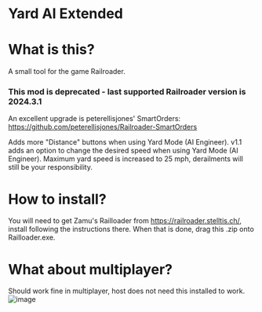 # Yard AI Extended

# What is this?
A small tool for the game Railroader.

### This mod is deprecated - last supported Railroader version is 2024.3.1
An excellent upgrade is peterellisjones' SmartOrders: https://github.com/peterellisjones/Railroader-SmartOrders

Adds more "Distance" buttons when using Yard Mode (AI Engineer).
v1.1 adds an option to change the desired speed when using Yard Mode (AI Engineer).
Maximum yard speed is increased to 25 mph, derailments will still be your responsibility.

# How to install?
You will need to get Zamu's Railloader from https://railroader.stelltis.ch/, install following the instructions there.
When that is done, drag this .zip onto Railloader.exe.

# What about multiplayer?
Should work fine in multiplayer, host does not need this installed to work.
![image](https://github.com/wexp/RR-YardAiExtended/assets/16766593/d52be3f7-109c-4901-97be-dc75e78d6d0c)
